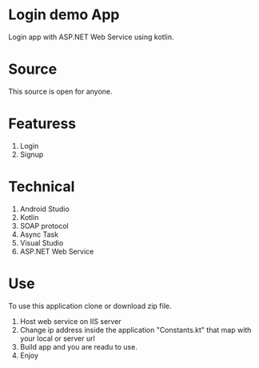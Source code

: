 # Login demo App
Login app with ASP.NET Web Service using kotlin.
# Source
This source is open for anyone.

# Featuress

1) Login
2) Signup

# Technical

1) Android Studio
2) Kotlin
3) SOAP protocol
4) Async Task
5) Visual Studio
6) ASP.NET Web Service


# Use

To use this application clone or download zip file.
1) Host web service on IIS server
2) Change ip address inside the application "Constants.kt" that map with your local or server url
3) Build app and you are readu to use.
4) Enjoy
